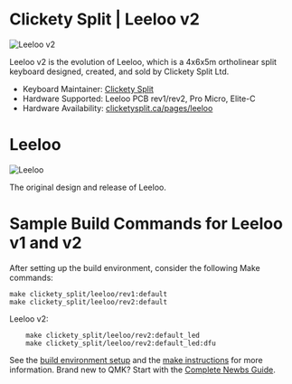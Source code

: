 # Clickety Split | Leeloo v2

![Leeloo v2](https://i.imgur.com/swPHS0B.jpg)

Leeloo v2 is the evolution of Leeloo, which is a 4x6x5m ortholinear split keyboard designed, created, and sold by Clickety Split Ltd.

* Keyboard Maintainer: [Clickety Split](https://github.com/ClicketySplit)
* Hardware Supported: Leeloo PCB rev1/rev2, Pro Micro, Elite-C
* Hardware Availability: [clicketysplit.ca/pages/leeloo](https://clicketysplit.ca/pages/leeloo)

# Leeloo

![Leeloo](https://i.imgur.com/x1ew17D.jpg)

The original design and release of Leeloo.

# Sample Build Commands for Leeloo v1 and v2

After setting up the build environment, consider the following Make commands:

    make clickety_split/leeloo/rev1:default
    make clickety_split/leeloo/rev2:default

Leeloo v2:
```
    make clickety_split/leeloo/rev2:default_led
    make clickety_split/leeloo/rev2:default_led:dfu
```

See the [build environment setup](https://docs.qmk.fm/#/getting_started_build_tools) and the [make instructions](https://docs.qmk.fm/#/getting_started_make_guide) for more information. Brand new to QMK? Start with the [Complete Newbs Guide](https://docs.qmk.fm/#/newbs).
